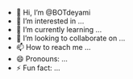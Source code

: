 - 👋 Hi, I’m @BOTdeyami
- 👀 I’m interested in ...
- 🌱 I’m currently learning ...
- 💞️ I’m looking to collaborate on ...
- 📫 How to reach me ...
- 😄 Pronouns: ...
- ⚡ Fun fact: ...

<!---
BOTdeyami/BOTdeyami is a ✨ special ✨ repository because its `README.md` (this file) appears on your GitHub profile.
You can click the Preview link to take a look at your changes.
--->
